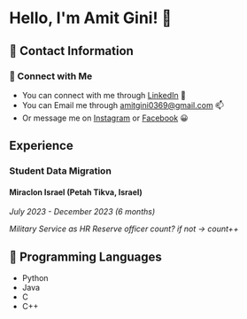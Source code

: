 # Hello, I'm Amit Gini! 👋

## 📩 Contact Information
### 🔗 Connect with Me
- You can connect with me through [LinkedIn](https://www.linkedin.com/in/amitgini/) 🤝
- You can Email me through amitgini0369@gmail.com 📫
- Or message me on [Instagram](https://www.instagram.com/amit.gini/) or [Facebook](https://www.facebook.com/amit.gini1/) 😀

## Experience
### Student Data Migration
#### Miraclon Israel (Petah Tikva, Israel)  
*July 2023 - December 2023 (6 months)*

*Military Service as HR Reserve officer count? if not -> count++*

## 🐍 Programming Languages
- Python
- Java
- C
- C++
